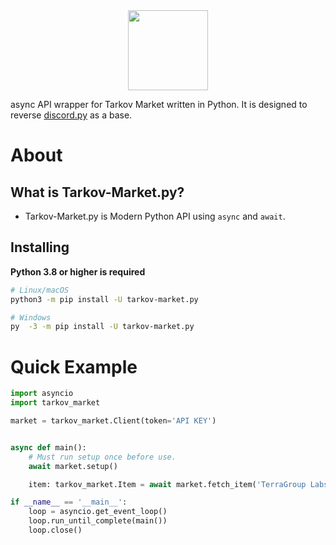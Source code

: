 <div align="center">
    <a href="https://github.com/Hostagen/tarkov-market.py">
        <img src="https://user-images.githubusercontent.com/68284806/130361774-5fe5866f-d61b-40a3-afc1-2978ad530f17.png" height="128">
    </a>
</div>

async API wrapper for Tarkov Market written in Python. It is designed to reverse [discord.py](https://github.com/Rapptz/discord.py) as a base.

# About
## What is Tarkov-Market.py?
- Tarkov-Market.py is Modern Python API using `async` and `await`.

## Installing
**Python 3.8 or higher is required**

```sh
# Linux/macOS
python3 -m pip install -U tarkov-market.py

# Windows
py  -3 -m pip install -U tarkov-market.py
```

# Quick Example

```python
import asyncio
import tarkov_market

market = tarkov_market.Client(token='API KEY')


async def main():
    # Must run setup once before use.
    await market.setup()

    item: tarkov_market.Item = await market.fetch_item('TerraGroup Labs keycard (Red)')

if __name__ == '__main__':
    loop = asyncio.get_event_loop()
    loop.run_until_complete(main())
    loop.close()
```
